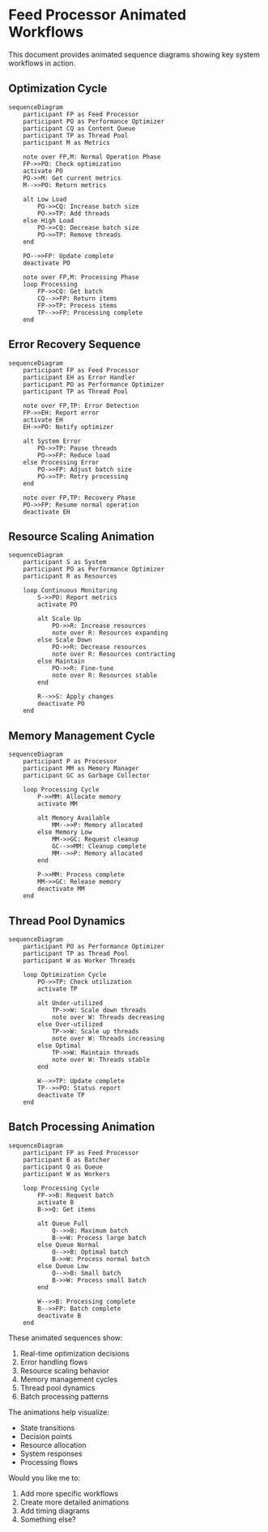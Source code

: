 # Feed Processor Animated Workflows

This document provides animated sequence diagrams showing key system workflows in action.

## Optimization Cycle

```mermaid
sequenceDiagram
    participant FP as Feed Processor
    participant PO as Performance Optimizer
    participant CQ as Content Queue
    participant TP as Thread Pool
    participant M as Metrics

    note over FP,M: Normal Operation Phase
    FP->>PO: Check optimization
    activate PO
    PO->>M: Get current metrics
    M-->>PO: Return metrics

    alt Low Load
        PO->>CQ: Increase batch size
        PO->>TP: Add threads
    else High Load
        PO->>CQ: Decrease batch size
        PO->>TP: Remove threads
    end

    PO-->>FP: Update complete
    deactivate PO

    note over FP,M: Processing Phase
    loop Processing
        FP->>CQ: Get batch
        CQ-->>FP: Return items
        FP->>TP: Process items
        TP-->>FP: Processing complete
    end
```

## Error Recovery Sequence

```mermaid
sequenceDiagram
    participant FP as Feed Processor
    participant EH as Error Handler
    participant PO as Performance Optimizer
    participant TP as Thread Pool

    note over FP,TP: Error Detection
    FP->>EH: Report error
    activate EH
    EH->>PO: Notify optimizer

    alt System Error
        PO->>TP: Pause threads
        PO->>FP: Reduce load
    else Processing Error
        PO->>FP: Adjust batch size
        PO->>TP: Retry processing
    end

    note over FP,TP: Recovery Phase
    PO->>FP: Resume normal operation
    deactivate EH
```

## Resource Scaling Animation

```mermaid
sequenceDiagram
    participant S as System
    participant PO as Performance Optimizer
    participant R as Resources

    loop Continuous Monitoring
        S->>PO: Report metrics
        activate PO

        alt Scale Up
            PO->>R: Increase resources
            note over R: Resources expanding
        else Scale Down
            PO->>R: Decrease resources
            note over R: Resources contracting
        else Maintain
            PO->>R: Fine-tune
            note over R: Resources stable
        end

        R-->>S: Apply changes
        deactivate PO
    end
```

## Memory Management Cycle

```mermaid
sequenceDiagram
    participant P as Processor
    participant MM as Memory Manager
    participant GC as Garbage Collector

    loop Processing Cycle
        P->>MM: Allocate memory
        activate MM

        alt Memory Available
            MM-->>P: Memory allocated
        else Memory Low
            MM->>GC: Request cleanup
            GC-->>MM: Cleanup complete
            MM-->>P: Memory allocated
        end

        P->>MM: Process complete
        MM->>GC: Release memory
        deactivate MM
    end
```

## Thread Pool Dynamics

```mermaid
sequenceDiagram
    participant PO as Performance Optimizer
    participant TP as Thread Pool
    participant W as Worker Threads

    loop Optimization Cycle
        PO->>TP: Check utilization
        activate TP

        alt Under-utilized
            TP->>W: Scale down threads
            note over W: Threads decreasing
        else Over-utilized
            TP->>W: Scale up threads
            note over W: Threads increasing
        else Optimal
            TP->>W: Maintain threads
            note over W: Threads stable
        end

        W-->>TP: Update complete
        TP-->>PO: Status report
        deactivate TP
    end
```

## Batch Processing Animation

```mermaid
sequenceDiagram
    participant FP as Feed Processor
    participant B as Batcher
    participant Q as Queue
    participant W as Workers

    loop Processing Cycle
        FP->>B: Request batch
        activate B
        B->>Q: Get items

        alt Queue Full
            Q-->>B: Maximum batch
            B->>W: Process large batch
        else Queue Normal
            Q-->>B: Optimal batch
            B->>W: Process normal batch
        else Queue Low
            Q-->>B: Small batch
            B->>W: Process small batch
        end

        W-->>B: Processing complete
        B-->>FP: Batch complete
        deactivate B
    end
```

These animated sequences show:
1. Real-time optimization decisions
2. Error handling flows
3. Resource scaling behavior
4. Memory management cycles
5. Thread pool dynamics
6. Batch processing patterns

The animations help visualize:
- State transitions
- Decision points
- Resource allocation
- System responses
- Processing flows

Would you like me to:
1. Add more specific workflows
2. Create more detailed animations
3. Add timing diagrams
4. Something else?
